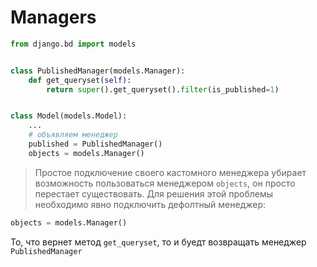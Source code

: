 # Managers



```py
from django.bd import models


class PublishedManager(models.Manager):
    def get_queryset(self):
        return super().get_queryset().filter(is_published=1)


class Model(models.Model):
    ...
    # объявляем менеджер
    published = PublishedManager()
    objects = models.Manager()     
```

>Простое подключение своего кастомного менеджера убирает возможность пользоваться менеджером `objects`, он просто перестает существовать. Для решения этой проблемы необходимо явно подключить дефолтный менеджер:

```py
objects = models.Manager()
```

То, что вернет метод `get_queryset`, то и буедт возвращать менеджер `PublishedManager`